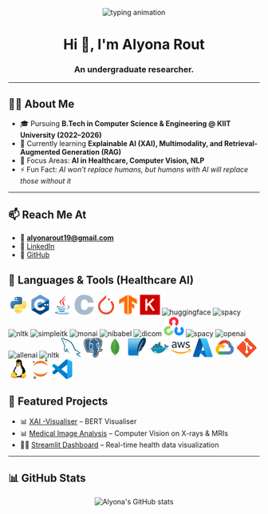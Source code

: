<!-- Typing Animation Intro (Clean) -->
<p align="center">
  <img
    src="https://readme-typing-svg.demolab.com?font=Fira+Code&weight=600&size=24&duration=2500&pause=850&color=00C8FF&center=true&vCenter=true&multiline=true&repeat=true&width=1000&height=90&lines=hi+there%2C+i'm+alyona+rout+%F0%9F%91%8B;cs+%26+ai+@+kiit+%7C+healthcare+ai;nlp+%B7+vision+%B7+rag+%B7+xai"
    alt="typing animation"
  />
</p>


<h1 align="center">Hi 👋, I'm Alyona Rout</h1>
<h3 align="center">An undergraduate researcher.

---

## 👩‍💻 About Me  

- 🎓 Pursuing **B.Tech in Computer Science & Engineering @ KIIT University (2022–2026)**  
- 🌱 Currently learning **Explainable AI (XAI), Multimodality, and Retrieval-Augmented Generation (RAG)**  
- 🧠 Focus Areas: **AI in Healthcare, Computer Vision, NLP**  
- ⚡ Fun Fact: *AI won’t replace humans, but humans with AI will replace those without it*  

---

## 📫 Reach Me At  
- 📧 **alyonarout19@gmail.com**  
- 💼 [LinkedIn](https://www.linkedin.com/in/alyonarout/)  
- 🐙 [GitHub](https://github.com/alyonarout)  

## 🏥 Languages & Tools (Healthcare AI)  

<p align="left">
  <!-- Core Programming -->
  <img src="https://raw.githubusercontent.com/devicons/devicon/master/icons/python/python-original.svg" alt="python" width="40" height="40"/> 
  <img src="https://raw.githubusercontent.com/devicons/devicon/master/icons/cplusplus/cplusplus-original.svg" alt="cplusplus" width="40" height="40"/> 
  <img src="https://raw.githubusercontent.com/devicons/devicon/master/icons/java/java-original.svg" alt="java" width="40" height="40"/> 
  <img src="https://raw.githubusercontent.com/devicons/devicon/master/icons/c/c-original.svg" alt="c" width="40" height="40"/> 

  <!-- AI/ML & Deep Learning -->
  <img src="https://raw.githubusercontent.com/devicons/devicon/master/icons/pytorch/pytorch-original.svg" alt="pytorch" width="40" height="40"/> 
  <img src="https://raw.githubusercontent.com/devicons/devicon/master/icons/tensorflow/tensorflow-original.svg" alt="tensorflow" width="40" height="40"/> 
  <img src="https://raw.githubusercontent.com/devicons/devicon/master/icons/keras/keras-original.svg" alt="keras" width="40" height="40"/> 
  <img src="https://avatars.githubusercontent.com/u/25720743?s=200&v=4" alt="huggingface" width="40" height="40"/> 
  <img src="https://avatars.githubusercontent.com/u/656794?s=200&v=4" alt="spacy" width="40" height="40"/> 
  <img src="https://avatars.githubusercontent.com/u/27804?s=200&v=4" alt="nltk" width="40" height="40"/> 

  <!-- Medical Imaging -->
  <img src="https://avatars.githubusercontent.com/u/17165623?s=200&v=4" alt="simpleitk" width="40" height="40"/> 
  <img src="https://avatars.githubusercontent.com/u/31963106?s=200&v=4" alt="monai" width="40" height="40"/> 
  <img src="https://avatars.githubusercontent.com/u/33914219?s=200&v=4" alt="nibabel" width="40" height="40"/> 
  <img src="https://avatars.githubusercontent.com/u/1600381?s=200&v=4" alt="dicom" width="40" height="40"/> 
  <img src="https://raw.githubusercontent.com/devicons/devicon/master/icons/opencv/opencv-original.svg" alt="opencv" width="40" height="40"/> 

  <!-- Healthcare NLP -->
  <img src="https://avatars.githubusercontent.com/u/656794?s=200&v=4" alt="spacy" width="40" height="40"/> 
  <img src="https://avatars.githubusercontent.com/u/64069838?s=200&v=4" alt="openai" width="40" height="40"/> 
  <img src="https://avatars.githubusercontent.com/u/19872173?s=200&v=4" alt="allenai" width="40" height="40"/> 
  <img src="https://avatars.githubusercontent.com/u/27804?s=200&v=4" alt="nltk" width="40" height="40"/> 

  <!-- Databases (Healthcare & Imaging) -->
  <img src="https://raw.githubusercontent.com/devicons/devicon/master/icons/mysql/mysql-original.svg" alt="mysql" width="40" height="40"/> 
  <img src="https://raw.githubusercontent.com/devicons/devicon/master/icons/postgresql/postgresql-original.svg" alt="postgresql" width="40" height="40"/> 
  <img src="https://raw.githubusercontent.com/devicons/devicon/master/icons/mongodb/mongodb-original.svg" alt="mongodb" width="40" height="40"/> 
  <img src="https://raw.githubusercontent.com/devicons/devicon/master/icons/sqlite/sqlite-original.svg" alt="sqlite" width="40" height="40"/> 

  <!-- Cloud & Deployment -->
  <img src="https://raw.githubusercontent.com/devicons/devicon/master/icons/docker/docker-original.svg" alt="docker" width="40" height="40"/> 
  <img src="https://raw.githubusercontent.com/devicons/devicon/master/icons/amazonwebservices/amazonwebservices-original.svg" alt="aws" width="40" height="40"/> 
  <img src="https://raw.githubusercontent.com/devicons/devicon/master/icons/azure/azure-original.svg" alt="azure" width="40" height="40"/> 
  <img src="https://raw.githubusercontent.com/devicons/devicon/master/icons/googlecloud/googlecloud-original.svg" alt="gcp" width="40" height="40"/> 

  <!-- Tools -->
  <img src="https://raw.githubusercontent.com/devicons/devicon/master/icons/git/git-original.svg" alt="git" width="40" height="40"/> 
  <img src="https://raw.githubusercontent.com/devicons/devicon/master/icons/linux/linux-original.svg" alt="linux" width="40" height="40"/> 
  <img src="https://raw.githubusercontent.com/devicons/devicon/master/icons/jupyter/jupyter-original.svg" alt="jupyter" width="40" height="40"/> 
  <img src="https://raw.githubusercontent.com/devicons/devicon/master/icons/vscode/vscode-original.svg" alt="vscode" width="40" height="40"/> 
</p>


## 🌟 Featured Projects  
- 📊 [XAI -Visualiser](https://github.com/alyonarout/XAI-Visualizer) – BERT Visualiser 
- 📊 [Medical Image Analysis](https://github.com/alyonarout/ScanWise) – Computer Vision on X-rays & MRIs  
- 🧑‍💻 [Streamlit Dashboard](https://github.com/alyonarout/health-analytics) – Real-time health data visualization  


---

## 📊 GitHub Stats  
<p align="center">
  <img src="https://github-readme-stats.vercel.app/api?username=alyonarout&show_icons=true&theme=radical" alt="Alyona's GitHub stats" />
</p>


